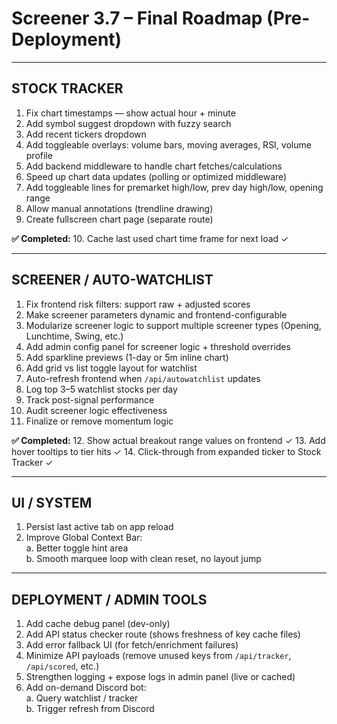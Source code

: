 # Screener 3.7 – Final Roadmap (Pre-Deployment)

---

## STOCK TRACKER

1. Fix chart timestamps — show actual hour + minute  
2. Add symbol suggest dropdown with fuzzy search  
3. Add recent tickers dropdown  
4. Add toggleable overlays: volume bars, moving averages, RSI, volume profile  
5. Add backend middleware to handle chart fetches/calculations  
6. Speed up chart data updates (polling or optimized middleware)  
7. Add toggleable lines for premarket high/low, prev day high/low, opening range  
8. Allow manual annotations (trendline drawing)  
9. Create fullscreen chart page (separate route)  

**✅  Completed:**
10. Cache last used chart time frame for next load  ✓

---

## SCREENER / AUTO-WATCHLIST

1. Fix frontend risk filters: support raw + adjusted scores  
2. Make screener parameters dynamic and frontend-configurable  
3. Modularize screener logic to support multiple screener types (Opening, Lunchtime, Swing, etc.)  
4. Add admin config panel for screener logic + threshold overrides  
5. Add sparkline previews (1-day or 5m inline chart)  
6. Add grid vs list toggle layout for watchlist  
7. Auto-refresh frontend when `/api/autowatchlist` updates  
8. Log top 3–5 watchlist stocks per day  
9. Track post-signal performance  
10. Audit screener logic effectiveness  
11. Finalize or remove momentum logic  

**✅  Completed:**
12. Show actual breakout range values on frontend  ✓
13. Add hover tooltips to tier hits  ✓
14. Click-through from expanded ticker to Stock Tracker  ✓

---

## UI / SYSTEM

1. Persist last active tab on app reload  
2. Improve Global Context Bar:  
   a. Better toggle hint area  
   b. Smooth marquee loop with clean reset, no layout jump  

---

## DEPLOYMENT / ADMIN TOOLS

1. Add cache debug panel (dev-only)  
2. Add API status checker route (shows freshness of key cache files)  
3. Add error fallback UI (for fetch/enrichment failures)  
4. Minimize API payloads (remove unused keys from `/api/tracker`, `/api/scored`, etc.)  
5. Strengthen logging + expose logs in admin panel (live or cached)  
6. Add on-demand Discord bot:  
   a. Query watchlist / tracker  
   b. Trigger refresh from Discord  
